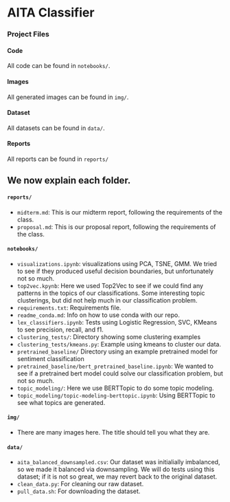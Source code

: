 # AITA Classifier

### Project Files
#### Code
All code can be found in `notebooks/`.

#### Images
All generated images can be found in `img/`.

#### Dataset
All datasets can be found in `data/`.

#### Reports
All reports can be found in `reports/`

We now explain each folder.
-----------
#### `reports/`
- `midterm.md`: This is our midterm report, following the requirements of the class.
- `proposal.md`: This is our proposal report, following the requirements of the class.

#### `notebooks/`
- `visualizations.ipynb`: visualizations using PCA, TSNE, GMM. We tried to see if they produced useful decision boundaries, but unfortunately not so much.
- `top2vec.kpynb`: Here we used Top2Vec to see if we could find any patterns in the topics of our classifications. Some interesting topic clusterings, but did not help much in our classification problem.
- `requirements.txt`: Requirements file.
- `readme_conda.md`: Info on how to use conda with our repo.
- `lex_classifiers.ipynb`: Tests using Logistic Regression, SVC, KMeans to see precision, recall, and f1.
- `clustering_tests/`: Directory showing some clustering examples
- `clustering_tests/kmeans.py`: Example using kmeans to cluster our data.
- `pretrained_baseline/` Directory using an example pretrained model for sentiment classification
- `pretrained_baseline/bert_pretrained_baseline.ipynb`: We wanted to see if a pretrained bert model could solve our classification problem, but not so much.
- `topic_modeling/`: Here we use BERTTopic to do some topic modeling.
- `topic_modeling/topic-modeling-berttopic.ipynb`: Using BERTTopic to see what topics are generated.

#### `img/`
- There are many images here. The title should tell you what they are. 

#### `data/`
- `aita_balanced_downsampled.csv`: Our dataset was initialially imbalanced, so we made it balanced via downsampling. We will do tests using this dataset; if it is not so great, we may revert back to the original dataset.
- `clean_data.py`: For cleaning our raw dataset.
- `pull_data.sh`: For downloading the dataset.
